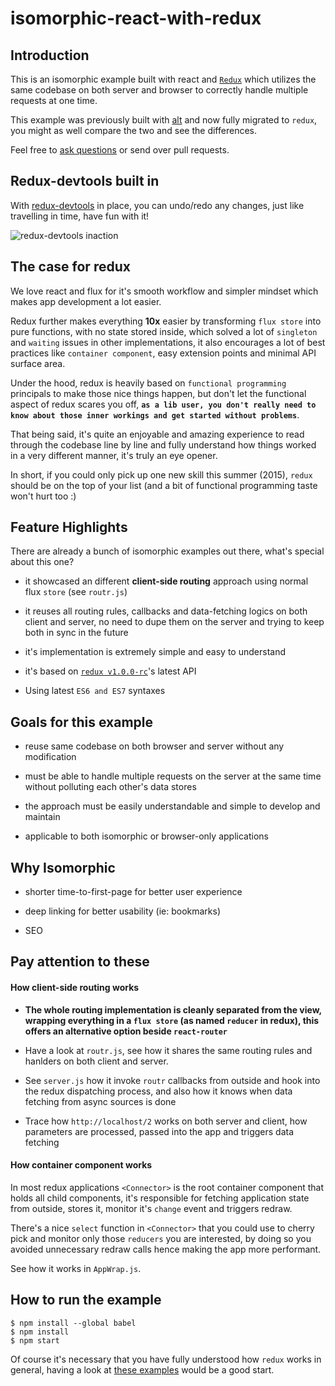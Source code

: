 
isomorphic-react-with-redux
=========================

## Introduction

This is an isomorphic example built with react and [`Redux`](https://github.com/gaearon/redux) which utilizes the same codebase on both server and browser to correctly handle multiple requests at one time.

This example was previously built with [alt](https://github.com/coodoo/react-alt-isomorphic-example) and now fully migrated to `redux`, you might as well compare the two and see the differences.

Feel free to [ask questions](https://github.com/coodoo/react-redux-isomorphic-example/issues) or send over pull requests.

## Redux-devtools built in

With [redux-devtools](https://github.com/gaearon/redux-devtools/) in place, you can undo/redo any changes, just like travelling in time, have fun with it!

![redux-devtools inaction](https://raw.githubusercontent.com/coodoo/react-redux-isomorphic-example/master/assets/images/cap.png)

## The case for redux

We love react and flux for it's smooth workflow and simpler mindset which makes app development a lot easier.

Redux further makes everything __10x__ easier by transforming `flux store` into pure functions, with no state stored inside, which solved a lot of `singleton` and `waiting` issues in other implementations, it also encourages a lot of best practices like `container component`, easy extension points and minimal API surface area.

Under the hood, redux is heavily based on `functional programming` principals to make those nice things happen, but don't let the functional aspect of redux scares you off, __`as a lib user, you don't really need to know about those inner workings and get started without problems`__.

That being said, it's quite an enjoyable and amazing experience to read through the codebase line by line and fully understand how things worked in a very different manner, it's truly an eye opener.

In short, if you could only pick up one new skill this summer (2015), `redux` should be on the top of your list (and a bit of functional programming taste won't hurt too :)


## Feature Highlights

There are already a bunch of isomorphic examples out there, what's special about this one?

- it showcased an different __client-side routing__ approach using normal flux `store` (see `routr.js`)

- it reuses all routing rules, callbacks and data-fetching logics on both client and server, no need to dupe them on the server and trying to keep both in sync in the future

- it's implementation is extremely simple and easy to understand

- it's based on [`redux v1.0.0-rc`](https://github.com/gaearon/redux/tree/breaking-changes-1.0)'s latest API

- Using latest `ES6 and ES7` syntaxes



## Goals for this example

- reuse same codebase on both browser and server without any modification

- must be able to handle multiple requests on the server at the same time without polluting each other's data stores

- the approach must be easily understandable and simple to develop and maintain

- applicable to both isomorphic or browser-only applications

## Why Isomorphic

- shorter time-to-first-page for better user experience

- deep linking for better usability (ie: bookmarks)

- SEO

## Pay attention to these

#### How client-side routing works

- __The whole routing implementation is cleanly separated from the view, wrapping everything in a `flux store` (as named `reducer` in redux), this offers an alternative option beside `react-router`__

- Have a look at `routr.js`, see how it shares the same routing rules and hanlders on both client and server.

- See `server.js` how it invoke `routr` callbacks from outside and hook into the redux dispatching process, and also how it knows when data fetching from async sources is done

- Trace how `http://localhost/2` works on both server and client, how parameters are processed, passed into the app and triggers data fetching

#### How container component works

In most redux applications `<Connector>` is the root container component that holds all child components, it's responsible for fetching application state from outside, stores it, monitor it's `change` event and triggers redraw.

There's a nice `select` function in `<Connector>` that you could use to cherry pick and monitor only those `reducers` you are interested, by doing so you avoided unnecessary redraw calls hence making the app more performant.

See how it works in `AppWrap.js`.

## How to run the example

```
$ npm install --global babel
$ npm install
$ npm start
```

Of course it's necessary that you have fully understood how `redux` works in general, having a look at [these examples](https://github.com/gaearon/redux/tree/breaking-changes-1.0/examples) would be a good start.